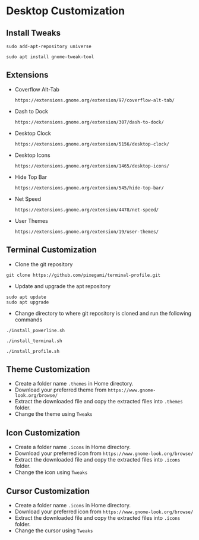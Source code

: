 # Desktop Customization

## Install Tweaks

```
sudo add-apt-repository universe

sudo apt install gnome-tweak-tool
```

## Extensions

-   Coverflow Alt-Tab

    `https://extensions.gnome.org/extension/97/coverflow-alt-tab/`

-   Dash to Dock

    `https://extensions.gnome.org/extension/307/dash-to-dock/`

-   Desktop Clock

    `https://extensions.gnome.org/extension/5156/desktop-clock/`

-   Desktop Icons

    `https://extensions.gnome.org/extension/1465/desktop-icons/`

-   Hide Top Bar

    `https://extensions.gnome.org/extension/545/hide-top-bar/`

-   Net Speed

    `https://extensions.gnome.org/extension/4478/net-speed/`

-   User Themes

    `https://extensions.gnome.org/extension/19/user-themes/`

## Terminal Customization

-   Clone the git repository

```
git clone https://github.com/pixegami/terminal-profile.git
```

-   Update and upgrade the apt repository

```
sudo apt update
sudo apt upgrade
```

-   Change directory to where git repository is cloned and run the following commands

```
./install_powerline.sh

./install_terminal.sh

./install_profile.sh
```

## Theme Customization

-   Create a folder name `.themes` in Home directory.
-   Download your preferred theme from `https://www.gnome-look.org/browse/`
-   Extract the downloaded file and copy the extracted files into `.themes` folder.
-   Change the theme using `Tweaks`

## Icon Customization

-   Create a folder name `.icons` in Home directory.
-   Download your preferred icon from `https://www.gnome-look.org/browse/`
-   Extract the downloaded file and copy the extracted files into `.icons` folder.
-   Change the icon using `Tweaks`

## Cursor Customization

-   Create a folder name `.icons` in Home directory.
-   Download your preferred icon from `https://www.gnome-look.org/browse/`
-   Extract the downloaded file and copy the extracted files into `.icons` folder.
-   Change the cursor using `Tweaks`
